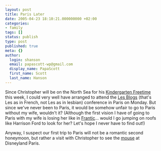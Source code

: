```yaml
---
layout: post
title: Paris Later
date: 2005-04-23 18:10:21.000000000 +02:00
categories:
- family
tags: []
status: publish
type: post
published: true
meta: {}
author:
  login: shanson
  email: papascott-wp@gmail.com
  display_name: PapaScott
  first_name: Scott
  last_name: Hanson
---
```

<p>Since Christopher will be on the North Sea for his <a href="http://www.papascott.de/archives/2005/04/06/practice-for-freetime/" title="PapaScott: Practice for Freetime">Kindergarten Freetime</a> this week, I could very well have arranged to attend the <a href="http://www.lesblogs.typepad.com/">Les Blogs</a> (that's Les as in French, not Les as in lesbian) conference in Paris on Monday. But since we've never been to Paris, it would be somehow unfair to go to Paris without my wife, wouldn't it? (Although the first vision I have of going to Paris with my wife is losing her like in <a href="http://imdb.com/title/tt0095174">Frantic</a>... would I go jumping on roofs like Harrison Ford to look for her? Let's hope I never have to find out!)</p>
<p>Anyway, I suspect our first trip to Paris will not be a romantic second honeymoon, but rather a visit with Christopher to see the <a href="http://www.disneylandparis.com/">mouse</a> at Disneyland Paris.</p>
